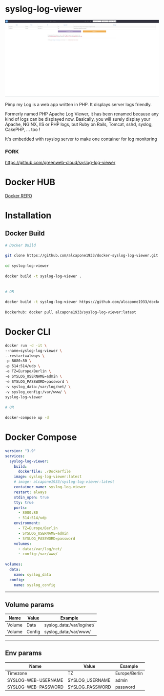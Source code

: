 # syslog-log-viewer
[![syslog-log-viewer](/img/syslog-log-viewer_2560x1278.png)](https://www.pimpmylog.com/)

Pimp my Log is a web app written in PHP. It displays server logs friendly.

Formerly named PHP Apache Log Viewer, it has been renamed because any kind of logs can be displayed now.
Basically, you will surely display your Apache, NGINX, IIS or PHP logs, but Ruby on Rails, Tomcat, sshd, syslog, CakePHP, ... too !

It's embedded with rsyslog server to make one container for log monitoring
### FORK
https://github.com/greenweb-cloud/syslog-log-viewer
#  Docker HUB
[Docker REPO](https://hub.docker.com/r/alcapone1933/syslog-log-viewer)

# Installation 

## Docker Build

```bash
# Docker Build  

git clone https://github.com/alcapone1933/docker-syslog-log-viewer.git syslog-log-viewer
 
cd syslog-log-viewer
 
docker build -t syslog-log-viewer .


# OR

docker build -t syslog-log-viewer https://github.com/alcapone1933/docker-syslog-log-viewer.git

Dockerhub: docker pull alcapone1933/syslog-log-viewer:latest
```

# Docker CLI

```bash
docker run -d -it \
--name=syslog-log-viewer \
--restart=always \
-p 8080:80 \
-p 514:514/udp \
-e TZ=Europe/Berlin \
-e SYSLOG_USERNAME=admin \
-e SYSLOG_PASSWORD=password \
-v syslog_data:/var/log/net/ \
-v syslog_config:/var/www/ \
syslog-log-viewer

# OR

docker-compose up -d

```

# Docker Compose

```yaml
version: "3.9"
services:
  syslog-log-viewer:
    build:
      dockerfile: ./Dockerfile
    image: syslog-log-viewer:latest
    # image: alcapone1933/syslog-log-viewer:latest
    container_name: syslog-log-viewer
    restart: always
    stdin_open: true 
    tty: true        
    ports:
      - 8080:80
      - 514:514/udp
    environment:
      - TZ=Europe/Berlin
      - SYSLOG_USERNAME=admin
      - SYSLOG_PASSWORD=password
    volumes:
      - data:/var/log/net/
      - config:/var/www/

volumes:
  data:
    name: syslog_data
  config:
    name: syslog_config

```
* * *
## Volume params

| Name   | Value  | Example                    |
|--------|--------|----------------------------|
| Volume | Data   | syslog_data:/var/log/net/  |
| Volume | Config | syslog_data:/var/www/      |

* * *

## Env params

| Name                | Value           | Example       |
|---------------------|-----------------|---------------|
| Timezone            | TZ              | Europe/Berlin |
| SYSLOG-WEB-USERNAME | SYSLOG_USERNAME | admin         |
| SYSLOG-WEB-PASSWORD | SYSLOG_PASSWORD | password      |

